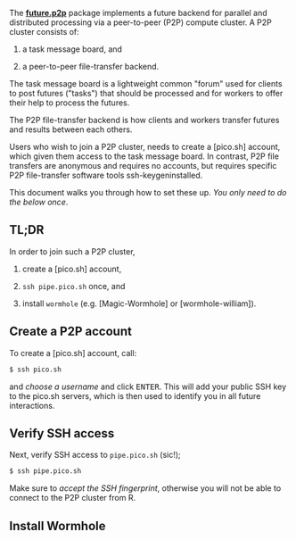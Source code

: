 <!--
%\VignetteIndexEntry{future.p2p: One-Time Setup}
%\VignetteAuthor{Henrik Bengtsson}
%\VignetteKeyword{R}
%\VignetteKeyword{package}
%\VignetteKeyword{vignette}
%\VignetteKeyword{Rprofile}
%\VignetteKeyword{Renviron}
%\VignetteEngine{future.p2p::selfonly}
-->

The **[future.p2p]** package implements a future backend for parallel
and distributed processing via a peer-to-peer (P2P) compute cluster.
A P2P cluster consists of:

 1. a task message board, and
 
 2. a peer-to-peer file-transfer backend.

The task message board is a lightweight common "forum" used for
clients to post futures ("tasks") that should be processed and for
workers to offer their help to process the futures.

The P2P file-transfer backend is how clients and workers transfer
futures and results between each others.

Users who wish to join a P2P cluster, needs to create a [pico.sh]
account, which given them access to the task message board. In
contrast, P2P file transfers are anonymous and requires no accounts,
but requires specific P2P file-transfer software tools ssh-keygeninstalled.

This document walks you through how to set these up. _You only need to
do the below once_.


## TL;DR

In order to join such a P2P cluster,

1. create a [pico.sh] account,

2. `ssh pipe.pico.sh` once, and

3. install `wormhole` (e.g. [Magic-Wormhole] or [wormhole-william]).


## Create a P2P account

To create a [pico.sh] account, call:

```sh
$ ssh pico.sh
```

and _choose a username_ and click <kbd>ENTER</kbd>.  This will add
your public SSH key to the pico.sh servers, which is then used to
identify you in all future interactions.


## Verify SSH access

Next, verify SSH access to `pipe.pico.sh` (sic!);

```sh
$ ssh pipe.pico.sh
```

Make sure to _accept the SSH fingerprint_, otherwise you will not be
able to connect to the P2P cluster from R.


## Install Wormhole




[future.p2p]: https://github.com/HenrikBengtsson/future.p2p
[future]: https://future.futureverse.org
[futureverse]: https://www.futureverse.org
